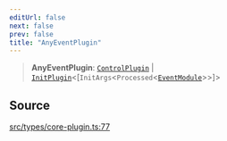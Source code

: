 ```yaml
---
editUrl: false
next: false
prev: false
title: "AnyEventPlugin"
---
```


> **AnyEventPlugin**: [`ControlPlugin`](/v3/api/interfaces/controlplugin/) \| [`InitPlugin`](/v3/api/interfaces/initplugin/)\<[`InitArgs`\<`Processed`\<[`EventModule`](/v3/api/type-aliases/eventmodule/)\>\>]\>

## Source

[src/types/core-plugin.ts:77](https://github.com/sern-handler/handler/blob/04c4625bfa2f746935f4a8cee62b77cdffd86684/src/types/core-plugin.ts#L77)

